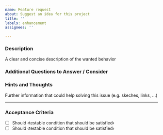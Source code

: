 ```yaml
---
name: Feature request
about: Suggest an idea for this project
title: ''
labels: enhancement
assignees: ''

---
```


### Description

A clear and concise description of the wanted behavior

### Additional Questions to Answer / Consider



### Hints and Thoughts

Further information that could help solving this issue (e.g. skeches, links, ...)

---

### Acceptance Criteria

- [ ] Should ‹testable condition that should be satisfied›
- [ ] Should ‹testable condition that should be satisfied›
